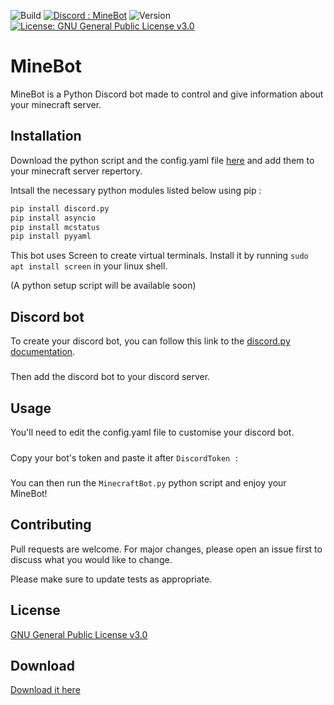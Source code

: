 ![Build](https://img.shields.io/badge/Build-passing-brightgreen)
[![Discord : MineBot](https://img.shields.io/badge/Discord-MineBot-blue)](https://discord.gg/pAWFNgT7)
![Version](https://img.shields.io/badge/Version-1.0-red)
[![License: GNU General Public License v3.0](https://img.shields.io/badge/License-GNU%20General%20Public%20License%20v3.0-yellow)](https://opensource.org/licenses/GPL-3.0)

# MineBot

MineBot is a Python Discord bot made to control and give information about your minecraft server.

## Installation

Download the python script and the config.yaml file [here](https://github.com/CerfMetal/Minecraft-Discord-Bot/archive/refs/heads/main.zip) and add them to your minecraft server repertory.

Intsall the necessary python modules listed below using pip :

```bash
pip install discord.py
pip install asyncio
pip install mcstatus
pip install pyyaml 
```

This bot uses Screen to create virtual terminals. Install it by running ```sudo apt install screen``` in your linux shell.

(A python setup script will be available soon)

## Discord bot

To create your discord bot, you can follow this link to the [discord.py documentation](https://discordpy.readthedocs.io/en/latest/discord.html).
#####
Then add the discord bot to your discord server.

## Usage

You'll need to edit the config.yaml file to customise your discord bot.
#####
Copy your bot's token and paste it after ```DiscordToken :```
#####
You can then run the ```MinecraftBot.py``` python script and enjoy your MineBot!

## Contributing
Pull requests are welcome. For major changes, please open an issue first to discuss what you would like to change.

Please make sure to update tests as appropriate.

## License
[GNU General Public License v3.0](https://opensource.org/licenses/GPL-3.0)

## Download
[Download it here](https://github.com/CerfMetal/Minecraft-Discord-Bot/archive/refs/heads/main.zip)
